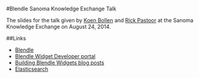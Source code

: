 #Blendle Sanoma Knowledge Exchange Talk

The slides for the talk given by [Koen Bollen](https://twitter.com/KoenIT) and [Rick Pastoor](http://rickpastoor.nl/) at the Sanoma Knowledge Exchange on August 24, 2014.

##Links

* [Blendle](https://blendle.nl/)
* [Blendle Widget Developer portal](https://widgets.blendle.nl/developers)
* [Building Blendle Widgets blog posts](http://rickpastoor.nl/blendle-widgets)
* [Elasticsearch](http://www.elasticsearch.org/)
